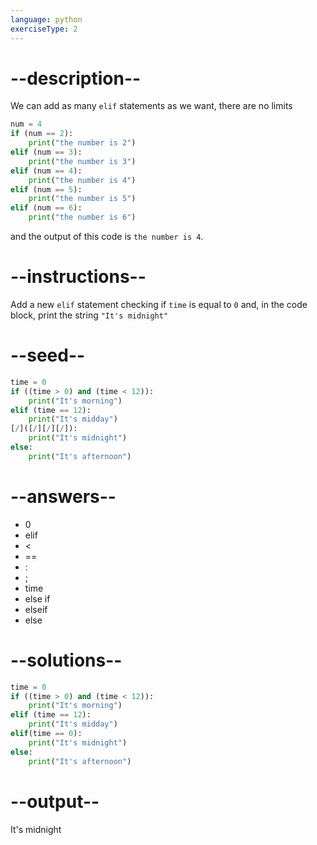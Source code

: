 ```yaml
---
language: python
exerciseType: 2
---
```


# --description--

We can add as many `elif` statements as we want, there are no limits
```python
num = 4
if (num == 2):
    print("the number is 2")
elif (num == 3):
    print("the number is 3")
elif (num == 4):
    print("the number is 4")
elif (num == 5):
    print("the number is 5")
elif (num == 6):
    print("the number is 6")
```
and the output of this code is `the number is 4`.

# --instructions--

Add a new `elif` statement checking if `time` is equal to `0` and, in the code block, print the string `"It's midnight"`

# --seed--

```python
time = 0
if ((time > 0) and (time < 12)):
    print("It's morning")
elif (time == 12):
    print("It's midday")
[/]([/][/][/]):
    print("It's midnight")
else:
    print("It's afternoon")
```

# --answers--

- 0
- elif
-  < 
-  == 
- :
- ;
- time
- else if
- elseif
- else

# --solutions--

```python
time = 0
if ((time > 0) and (time < 12)):
    print("It's morning")
elif (time == 12):
    print("It's midday")
elif(time == 0):
    print("It's midnight")
else:
    print("It's afternoon")
```

# --output--

It's midnight
